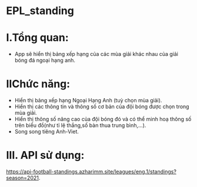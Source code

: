 # EPL_standing

# I.Tổng quan:
- App sẽ hiển thị bảng xếp hạng của các mùa giải khác nhau của giải bóng đá ngoại hạng anh.
# IIChức năng:
- Hiển thị bảng xếp hạng Ngoại Hạng Anh (tuỳ chọn mùa giải).
- Hiển thị các thông tin và thông số cơ bản của đội bóng được chọn trong mùa giải.
- Hiển thị thông số nâng cao của đội bóng đó và có thể minh hoạ thông số trên biểu đồ(như tỉ lệ thắng,số bàn thua trung bình,...).
- Song song tiêng Anh-Viet.
# III. API sử dụng:
https://api-football-standings.azharimm.site/leagues/eng.1/standings?season=2021.

